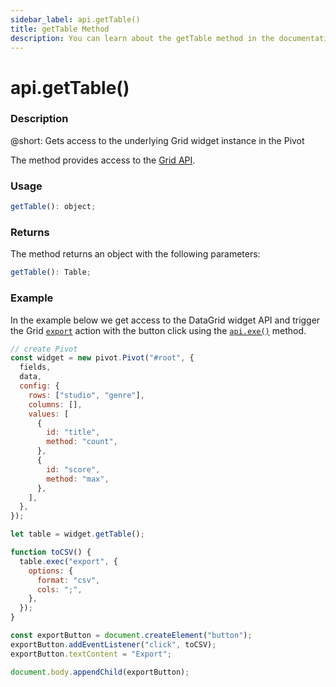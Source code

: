 ```yaml
---
sidebar_label: api.getTable()
title: getTable Method
description: You can learn about the getTable method in the documentation of the DHTMLX JavaScript Pivot library. Browse developer guides and API reference, try out code examples and live demos, and download a free 30-day evaluation version of DHTMLX Pivot.
---
```


# api.getTable()

### Description

@short: Gets access to the underlying Grid widget instance in the Pivot

The method provides access to the [Grid API](https://docs.svar.dev/svelte/grid/api/overview/api_overview).

### Usage

~~~jsx {}
getTable(): object;
~~~

### Returns

The method returns an object with the following parameters:

~~~jsx {}
getTable(): Table;
~~~

### Example

In the example below we get access to the DataGrid widget API and trigger the Grid [`export`](https://docs.svar.dev/svelte/grid/api/actions/export) action with the button click using the [`api.exe()`](/api/methods/exec) method.

~~~jsx {}
// create Pivot
const widget = new pivot.Pivot("#root", {
  fields,
  data,
  config: {
    rows: ["studio", "genre"],
    columns: [],
    values: [
      {
        id: "title",
        method: "count",
      },
      {
        id: "score",
        method: "max",
      },
    ],
  },
});

let table = widget.getTable();

function toCSV() {
  table.exeс("export", {
    options: {
      format: "csv",
      cols: ";",
    },
  });
}

const exportButton = document.createElement("button");
exportButton.addEventListener("click", toCSV);
exportButton.textContent = "Export";

document.body.appendChild(exportButton);
~~~
